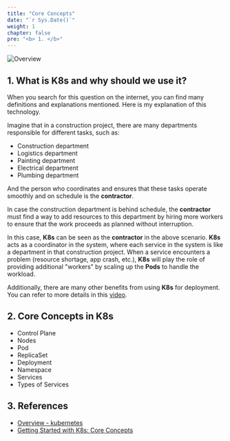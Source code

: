 ```yaml
---
title: "Core Concepts"
date: "`r Sys.Date()`"
weight: 1
chapter: false
pre: "<b> 1. </b>"
---
```


![Overview](/fcj-ss2-workshop-001/images/1-Basic_concepts./03.png)

## 1. What is K8s and why should we use it?

When you search for this question on the internet, you can find many definitions and explanations mentioned. Here is my explanation of this technology.

Imagine that in a construction project, there are many departments responsible for different tasks, such as:

- Construction department
- Logistics department
- Painting department
- Electrical department
- Plumbing department

And the person who coordinates and ensures that these tasks operate smoothly and on schedule is the **contractor**.

In case the construction department is behind schedule, the **contractor** must find a way to add resources to this department by hiring more workers to ensure that the work proceeds as planned without interruption.

In this case, **K8s** can be seen as the **contractor** in the above scenario. **K8s** acts as a coordinator in the system, where each service in the system is like a department in that construction project. When a service encounters a problem (resource shortage, app crash, etc.), **K8s** will play the role of providing additional "workers" by scaling up the **Pods** to handle the workload.

Additionally, there are many other benefits from using **K8s** for deployment. You can refer to more details in this [video](https://www.youtube.com/watch?v=a2gfpZE8vXY).

## 2. Core Concepts in K8s

- Control Plane
- Nodes
- Pod
- ReplicaSet
- Deployment
- Namespace
- Services
- Types of Services

## 3. References

- [Overview - kubernetes](https://kubernetes.io/docs/concepts/overview/)
- [Getting Started with K8s: Core Concepts](https://edgehog.blog/getting-started-with-k8s-core-concepts-135fb570462e)
